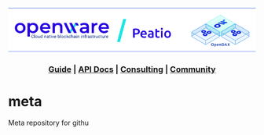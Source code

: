 ![Openware Cryptocurrency Exchange Infrastructure - Peatio](images/github_peatio.png)

<h3 align="center">
<a href="https://www.openware.com/sdk/">Guide</a> <span>&vert;</span> 
<a href="https://www.openware.com/sdk/api/peatio/peatio-user-api-v2.html">API Docs</a> <span>&vert;</span> 
<a href="https://www.openware.com/">Consulting</a> <span>&vert;</span> 
<a href="https://t.me/peatio">Community</a>
</h3>

# meta

Meta repository for githu
